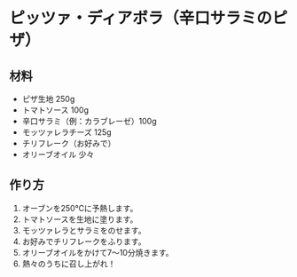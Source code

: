 # ピッツァ・ディアボラ（辛口サラミのピザ）

## 材料
- ピザ生地 250g
- トマトソース 100g
- 辛口サラミ（例：カラブレーゼ）100g
- モッツァレラチーズ 125g
- チリフレーク（お好みで）
- オリーブオイル 少々

## 作り方
1. オーブンを250℃に予熱します。
2. トマトソースを生地に塗ります。
3. モッツァレラとサラミをのせます。
4. お好みでチリフレークをふります。
5. オリーブオイルをかけて7〜10分焼きます。
6. 熱々のうちに召し上がれ！
